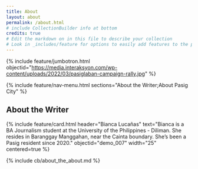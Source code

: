 ```yaml
---
title: About
layout: about
permalink: /about.html
# include CollectionBuilder info at bottom
credits: true
# Edit the markdown on in this file to describe your collection
# Look in _includes/feature for options to easily add features to the page
---
```


{% include feature/jumbotron.html objectid="https://media.interaksyon.com/wp-content/uploads/2022/03/pasiglaban-campaign-rally.jpg" %}

{% include feature/nav-menu.html sections="About the Writer;About Pasig City" %}

## About the Writer

{% include feature/card.html header="Bianca Lucañas" text="Bianca is a BA Journalism student at the University of the Philippines - Diliman. She resides in Baranggay Manggahan, near the Cainta boundary. She’s been a Pasig resident since 2020." objectid="demo_007" width="25" centered=true %}



{% include cb/about_the_about.md %} 
